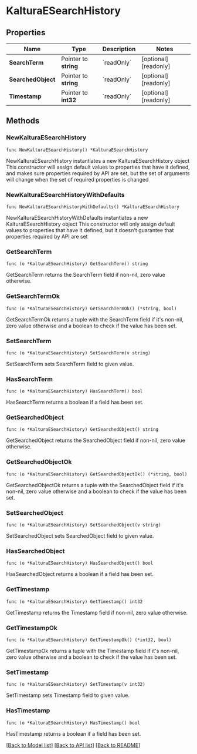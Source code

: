 # KalturaESearchHistory

## Properties

Name | Type | Description | Notes
------------ | ------------- | ------------- | -------------
**SearchTerm** | Pointer to **string** | &#x60;readOnly&#x60; | [optional] [readonly] 
**SearchedObject** | Pointer to **string** | &#x60;readOnly&#x60; | [optional] [readonly] 
**Timestamp** | Pointer to **int32** | &#x60;readOnly&#x60; | [optional] [readonly] 

## Methods

### NewKalturaESearchHistory

`func NewKalturaESearchHistory() *KalturaESearchHistory`

NewKalturaESearchHistory instantiates a new KalturaESearchHistory object
This constructor will assign default values to properties that have it defined,
and makes sure properties required by API are set, but the set of arguments
will change when the set of required properties is changed

### NewKalturaESearchHistoryWithDefaults

`func NewKalturaESearchHistoryWithDefaults() *KalturaESearchHistory`

NewKalturaESearchHistoryWithDefaults instantiates a new KalturaESearchHistory object
This constructor will only assign default values to properties that have it defined,
but it doesn't guarantee that properties required by API are set

### GetSearchTerm

`func (o *KalturaESearchHistory) GetSearchTerm() string`

GetSearchTerm returns the SearchTerm field if non-nil, zero value otherwise.

### GetSearchTermOk

`func (o *KalturaESearchHistory) GetSearchTermOk() (*string, bool)`

GetSearchTermOk returns a tuple with the SearchTerm field if it's non-nil, zero value otherwise
and a boolean to check if the value has been set.

### SetSearchTerm

`func (o *KalturaESearchHistory) SetSearchTerm(v string)`

SetSearchTerm sets SearchTerm field to given value.

### HasSearchTerm

`func (o *KalturaESearchHistory) HasSearchTerm() bool`

HasSearchTerm returns a boolean if a field has been set.

### GetSearchedObject

`func (o *KalturaESearchHistory) GetSearchedObject() string`

GetSearchedObject returns the SearchedObject field if non-nil, zero value otherwise.

### GetSearchedObjectOk

`func (o *KalturaESearchHistory) GetSearchedObjectOk() (*string, bool)`

GetSearchedObjectOk returns a tuple with the SearchedObject field if it's non-nil, zero value otherwise
and a boolean to check if the value has been set.

### SetSearchedObject

`func (o *KalturaESearchHistory) SetSearchedObject(v string)`

SetSearchedObject sets SearchedObject field to given value.

### HasSearchedObject

`func (o *KalturaESearchHistory) HasSearchedObject() bool`

HasSearchedObject returns a boolean if a field has been set.

### GetTimestamp

`func (o *KalturaESearchHistory) GetTimestamp() int32`

GetTimestamp returns the Timestamp field if non-nil, zero value otherwise.

### GetTimestampOk

`func (o *KalturaESearchHistory) GetTimestampOk() (*int32, bool)`

GetTimestampOk returns a tuple with the Timestamp field if it's non-nil, zero value otherwise
and a boolean to check if the value has been set.

### SetTimestamp

`func (o *KalturaESearchHistory) SetTimestamp(v int32)`

SetTimestamp sets Timestamp field to given value.

### HasTimestamp

`func (o *KalturaESearchHistory) HasTimestamp() bool`

HasTimestamp returns a boolean if a field has been set.


[[Back to Model list]](../README.md#documentation-for-models) [[Back to API list]](../README.md#documentation-for-api-endpoints) [[Back to README]](../README.md)


